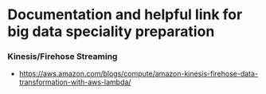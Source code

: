 # Documentation and helpful link for big data speciality preparation

### Kinesis/Firehose Streaming
* https://aws.amazon.com/blogs/compute/amazon-kinesis-firehose-data-transformation-with-aws-lambda/
